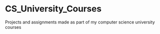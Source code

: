 # CS_University_Courses
Projects and assignments made as part of my computer science university courses
